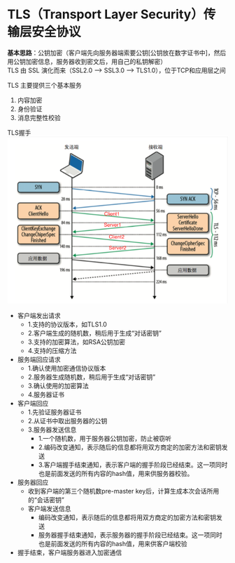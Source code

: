 # TLS（Transport Layer Security）传输层安全协议

**基本思路**：公钥加密（客户端先向服务器端索要公钥[公钥放在数字证书中]，然后用公钥加密信息，服务器收到密文后，用自己的私钥解密）<br>
TLS 由 SSL 演化而来（SSL2.0 --> SSL3.0 --> TLS1.0），位于TCP和应用层之间

TLS 主要提供三个基本服务
1. 内容加密
2. 身份验证
3. 消息完整性校验

TLS握手
![TLS握手](../../../img/TLS.png)

* 客户端发出请求
  * 1.支持的协议版本，如TLS1.0
  * 2.客户端生成的随机数，稍后用于生成“对话密钥”
  * 3.支持的加密算法，如RSA公钥加密
  * 4.支持的压缩方法
* 服务端回应请求
  * 1.确认使用加密通信协议版本
  * 2.服务器生成随机数，稍后用于生成“对话密钥”
  * 3.确认使用的加密算法
  * 4.服务器证书
* 客户端回应
  * 1.先验证服务器证书
  * 2.从证书中取出服务器的公钥
  * 3.服务器发送信息
    * 1.一个随机数，用于服务器公钥加密，防止被窃听
    * 2.编码改变通知，表示随后的信息都将用双方商定的加密方法和密钥发送
    * 3.客户端握手结束通知，表示客户端的握手阶段已经结束。这一项同时也是前面发送的所有内容的hash值，用来供服务器校验。
* 服务器回应
  * 收到客户端的第三个随机数pre-master key后，计算生成本次会话所用的“会话密钥”
  * 客户端发送信息
    * 编码改变通知，表示随后的信息都将用双方商定的加密方法和密钥发送
    * 服务器握手结束通知，表示服务器的握手阶段已经结束。这一项同时也是前面发送的所有内容的hash值，用来供客户端校验
* 握手结束，客户端服务器进入加密通信
